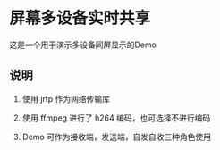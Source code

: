 # 屏幕多设备实时共享

这是一个用于演示多设备同屏显示的Demo

## 说明

1. 使用 jrtp 作为网络传输库

2. 使用 ffmpeg 进行了 h264 编码，也可选择不进行编码

3. Demo 可作为接收端，发送端，自发自收三种角色使用
